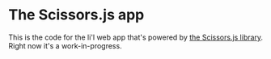 # The Scissors.js app

This is the code for the li'l web app that's powered by [the Scissors.js library](https://github.com/zaaanderson/scissors.js). Right now it's a work-in-progress.
